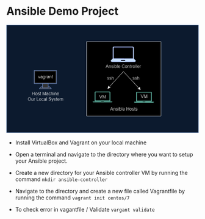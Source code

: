 # Ansible Demo Project
<img src="../Assets/demo.png"> <br>

- Install VirtualBox and Vagrant on your local machine
- Open a terminal and navigate to the directory where you want to setup your Ansible project.
- Create a new directory for your Ansible controller VM by running the command
 `mkdir ansible-controller`
- Navigate to the directory and create a new file called Vagrantfile by running the command 
`vagrant init centos/7`


- To check error in vagantfile / Validate
`vargant validate`